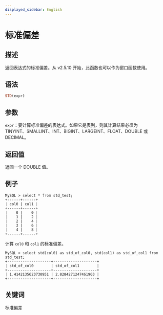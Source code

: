 ```yaml
---
displayed_sidebar: English
---
```


# 标准偏差

## 描述

返回表达式的标准偏差。从 v2.5.10 开始，此函数也可以作为窗口函数使用。

## 语法

```Haskell
STD(expr)
```

## 参数

`expr`：要计算标准偏差的表达式。如果它是表列，则其计算结果必须为 TINYINT、SMALLINT、INT、BIGINT、LARGEINT、FLOAT、DOUBLE 或 DECIMAL。

## 返回值

返回一个 DOUBLE 值。

## 例子

```plaintext
MySQL > select * from std_test;
+------+------+
| col0 | col1 |
+------+------+
|    0 |    0 |
|    1 |    2 |
|    2 |    4 |
|    3 |    6 |
|    4 |    8 |
+------+------+
```

计算 `col0` 和 `col1` 的标准偏差。

```plaintext
MySQL > select std(col0) as std_of_col0, std(col1) as std_of_col1 from std_test;
+--------------------+--------------------+
| std_of_col0        | std_of_col1        |
+--------------------+--------------------+
| 1.4142135623730951 | 2.8284271247461903 |
+--------------------+--------------------+
```

## 关键词

标准偏差
